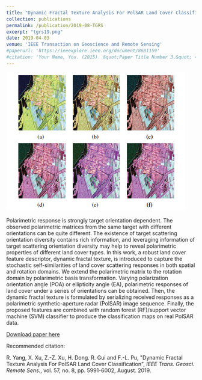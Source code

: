 ```yaml
---
title: "Dynamic Fractal Texture Analysis For PolSAR Land Cover Classification"
collection: publications
permalink: /publication/2019-08-TGRS
excerpt: "tgrs19.png"
date: 2019-04-03
venue: 'IEEE Transaction on Geoscience and Remote Sensing'
#paperurl: 'https://ieeexplore.ieee.org/document/8681159'
#citation: 'Your Name, You. (2015). &quot;Paper Title Number 3.&quot; <i>Journal 1</i>. 1(3).'
---
```


![avatar](/images/tgrs19.png)


Polarimetric response is strongly target orientation dependent. The observed polarimetric matrices from the same target with different orientations can be quite different. The existence of target scattering orientation diversity contains rich information, and leveraging information of target scattering orientation diversity may help to reveal polarimetric properties of different land cover types. In this work, a robust land cover feature descriptor, dynamic fractal texture, is introduced to capture the stochastic self-similarities of land cover scattering responses in both spatial and rotation domains. We extend the polarimetric matrix to the rotation domain by polarimetric basis transformation. Varying polarization orientation angle (POA) or ellipticity angle (EA), polarimetric responses of land cover under a series of orientations can be obtained. Then, the dynamic fractal texture is formulated by serializing received responses as a polarimetric synthetic-aperture radar (PolSAR) image sequence. Finally, the proposed features are combined with random forest (RF)/support vector machine (SVM) classifier to produce the classification maps on real PolSAR data. 

[Download paper here](https://ieeexplore.ieee.org/document/8681159)

Recommended citation: 

R. Yang, X. Xu, Z.-Z. Xu, H. Dong. R. Gui and F.-L. Pu, "Dynamic Fractal Texture Analysis For PolSAR Land Cover Classification", <i>IEEE Trans. Geosci. Remote Sens.</i>, vol. 57, no. 8, pp. 5991-6002, August. 2019.